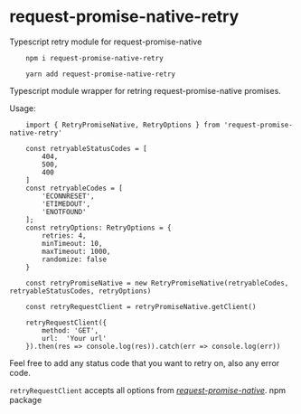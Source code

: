 # request-promise-native-retry
Typescript retry module for request-promise-native

        npm i request-promise-native-retry

        yarn add request-promise-native-retry

Typescript module wrapper for retring request-promise-native promises.

Usage: 

        import { RetryPromiseNative, RetryOptions } from 'request-promise-native-retry'

        const retryableStatusCodes = [
            404,
            500,
            400
        ]
        const retryableCodes = [
            'ECONNRESET',
            'ETIMEDOUT',
            'ENOTFOUND'
        ];
        const retryOptions: RetryOptions = {
            retries: 4,
            minTimeout: 10,
            maxTimeout: 1000,
            randomize: false
        }

        const retryPromiseNative = new RetryPromiseNative(retryableCodes, retryableStatusCodes, retryOptions)

        const retryRequestClient = retryPromiseNative.getClient()

        retryRequestClient({
            method: 'GET',
            url:  'Your url'
        }).then(res => console.log(res)).catch(err => console.log(err))

Feel free to add any status code that you want to retry on, also any error code.


`retryRequestClient` accepts all options from *[request-promise-native](https://github.com/request/request-promise-native)*. npm package

